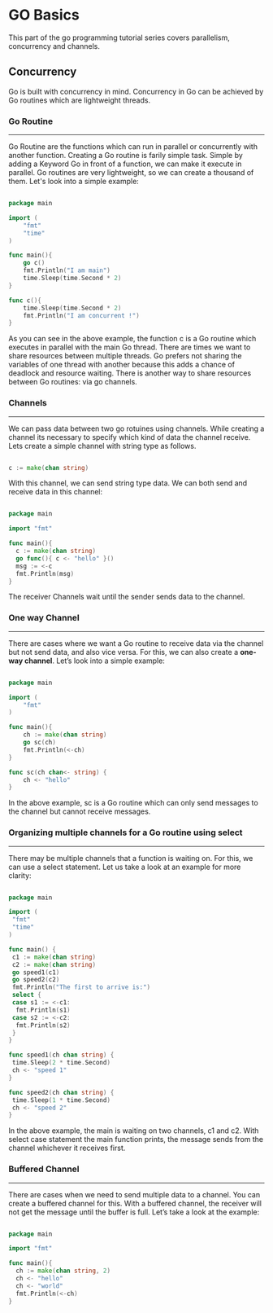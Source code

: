# GO Basics

This part of the go programming tutorial series covers parallelism, concurrency and channels.

## Concurrency

Go is built with concurrency in mind. Concurrency in Go can be achieved by Go routines which are lightweight threads.

### Go Routine

------------------------

Go Routine are the functions which can run in parallel or concurrently with another function. Creating a Go routine is farily simple task. Simple by adding a Keyword Go in front of a function, we can make it execute in parallel. Go routines are very lightweight, so we can create a thousand of them. Let's look into a simple example:

```go

package main

import (
    "fmt"
    "time"
)

func main(){
    go c()
    fmt.Println("I am main")
    time.Sleep(time.Second * 2)
}

func c(){
    time.Sleep(time.Second * 2)
    fmt.Println("I am concurrent !")
}

```

As you can see in the above example, the function c is a Go routine which executes in parallel with the main Go thread. There are times we want to share resources between multiple threads. Go prefers not sharing the variables of one thread with another because this adds a chance of deadlock and resource waiting. There is another way to share resources between Go routines: via go channels.

### Channels

------------------------


We can pass data between two go rotuines using channels. While creating a channel its necessary to specify which kind of data the channel receive. Lets create a simple channel with string type as follows.

```go

c := make(chan string)

```

With this channel, we can send string type data. We can both send and receive data in this channel:

```go

package main

import "fmt"

func main(){
  c := make(chan string)
  go func(){ c <- "hello" }()
  msg := <-c
  fmt.Println(msg)
}

```

The receiver Channels wait until the sender sends data to the channel.

### One way Channel

------------------------

There are cases where we want a Go routine to receive data via the channel but not send data, and also vice versa. For this, we can also create a **one-way channel**. Let’s look into a simple example:

```go

package main

import (
    "fmt"
)

func main(){
    ch := make(chan string)
    go sc(ch)
    fmt.Println(<-ch)
}

func sc(ch chan<- string) {
    ch <- "hello"
}

```

In the above example, sc is a Go routine which can only send messages to the channel but cannot receive messages.

### Organizing multiple channels for a Go routine using select

---------------------------

There may be multiple channels that a function is waiting on. For this, we can use a select statement. Let us take a look at an example for more clarity:

```go

package main

import (
 "fmt"
 "time"
)

func main() {
 c1 := make(chan string)
 c2 := make(chan string)
 go speed1(c1)
 go speed2(c2)
 fmt.Println("The first to arrive is:")
 select {
 case s1 := <-c1:
  fmt.Println(s1)
 case s2 := <-c2:
  fmt.Println(s2)
 }
}

func speed1(ch chan string) {
 time.Sleep(2 * time.Second)
 ch <- "speed 1"
}

func speed2(ch chan string) {
 time.Sleep(1 * time.Second)
 ch <- "speed 2"
}

```

In the above example, the main is waiting on two channels, c1 and c2. With select case statement the main function prints, the message sends from the channel whichever it receives first.

### Buffered Channel

---------------------

There are cases when we need to send multiple data to a channel. You can create a buffered channel for this. With a buffered channel, the receiver will not get the message until the buffer is full. Let’s take a look at the example:

```go

package main

import "fmt"

func main(){
  ch := make(chan string, 2)
  ch <- "hello"
  ch <- "world"
  fmt.Println(<-ch)
}

```